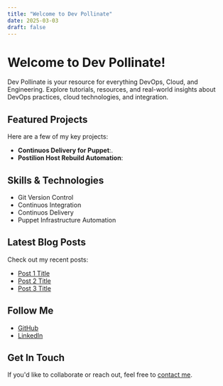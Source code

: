 ```yaml
---
title: "Welcome to Dev Pollinate"
date: 2025-03-03
draft: false
---
```


# Welcome to Dev Pollinate!

Dev Pollinate is your resource for everything DevOps, Cloud, and Engineering. Explore tutorials, resources, and real-world insights about DevOps practices, cloud technologies, and integration.

## Featured Projects
Here are a few of my key projects:

- **Continuos Delivery for Puppet**:.
- **Postilion Host Rebuild Automation**:

## Skills & Technologies

- Git Version Control
- Continuos Integration
- Continuos Delivery
- Puppet Infrastructure Automation



## Latest Blog Posts
Check out my recent posts:

- [Post 1 Title](link-to-post)
- [Post 2 Title](link-to-post)
- [Post 3 Title](link-to-post)

## Follow Me

- [GitHub](https://github.com/rex-makusia)
- [LinkedIn](https://www.linkedin.com/in/rex-makusia-00333994/)

## Get In Touch
If you'd like to collaborate or reach out, feel free to [contact me](grecpt@gmail.com).
